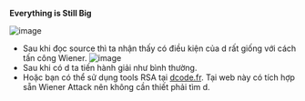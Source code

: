 **Everything is Still Big**

![image](https://github.com/Caycon/CryptoHack/assets/97203151/399394fa-c56e-4f91-bc04-7796560a1f1b)

- Sau khi đọc source thì ta nhận thấy có điều kiện của d rất giống với cách tấn công Wiener.
  ![image](https://github.com/Caycon/CryptoHack/assets/97203151/e754bc7d-50c5-4f8d-91ca-e4cbdb9fa4e6)
- Sau khi có d ta tiến hành giải như bình thường.
- Hoặc bạn có thể sử dụng tools RSA tại [dcode.fr](https://www.dcode.fr/). Tại web này có tích hợp sẵn Wiener Attack nên không cần thiết phải tìm d.
